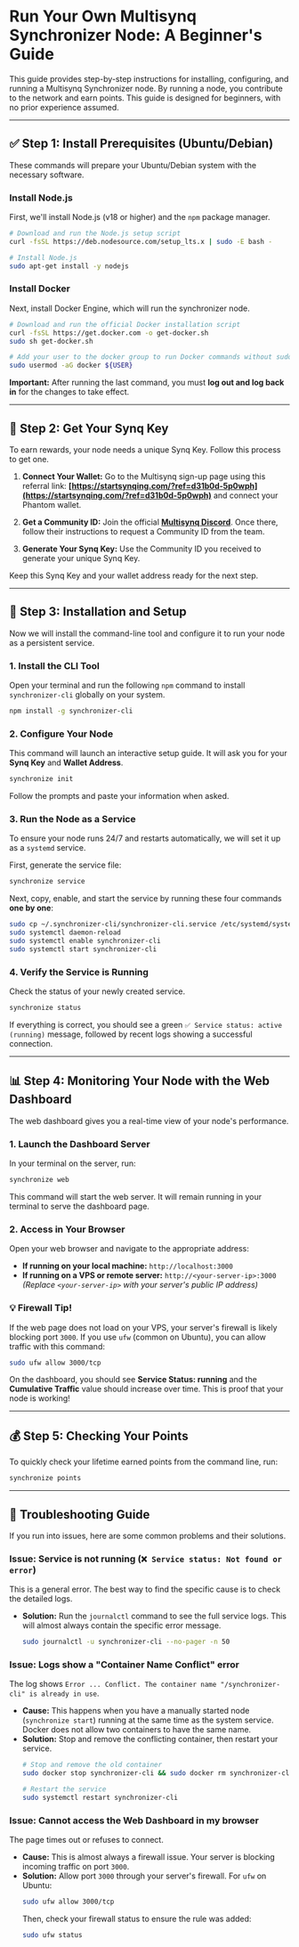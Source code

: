 # Run Your Own Multisynq Synchronizer Node: A Beginner's Guide

This guide provides step-by-step instructions for installing, configuring, and running a Multisynq Synchronizer node. By running a node, you contribute to the network and earn points. This guide is designed for beginners, with no prior experience assumed.

---

## ✅ Step 1: Install Prerequisites (Ubuntu/Debian)

These commands will prepare your Ubuntu/Debian system with the necessary software.

### Install Node.js

First, we'll install Node.js (v18 or higher) and the `npm` package manager.

```bash
# Download and run the Node.js setup script
curl -fsSL https://deb.nodesource.com/setup_lts.x | sudo -E bash -

# Install Node.js
sudo apt-get install -y nodejs
```

### Install Docker

Next, install Docker Engine, which will run the synchronizer node.

```bash
# Download and run the official Docker installation script
curl -fsSL https://get.docker.com -o get-docker.sh
sudo sh get-docker.sh

# Add your user to the docker group to run Docker commands without sudo
sudo usermod -aG docker ${USER}
```

**Important:** After running the last command, you must **log out and log back in** for the changes to take effect.

---

## 🔑 Step 2: Get Your Synq Key

To earn rewards, your node needs a unique Synq Key. Follow this process to get one.

1.  **Connect Your Wallet:** Go to the Multisynq sign-up page using this referral link: **[https://startsynqing.com/?ref=d31b0d-5p0wph](https://startsynqing.com/?ref=d31b0d-5p0wph)** and connect your Phantom wallet.

2.  **Get a Community ID:** Join the official **[Multisynq Discord](https://discord.gg/multisynq)**. Once there, follow their instructions to request a Community ID from the team.

3.  **Generate Your Synq Key:** Use the Community ID you received to generate your unique Synq Key.

Keep this Synq Key and your wallet address ready for the next step.

---

## 🚀 Step 3: Installation and Setup

Now we will install the command-line tool and configure it to run your node as a persistent service.

### 1. Install the CLI Tool

Open your terminal and run the following `npm` command to install `synchronizer-cli` globally on your system.

```bash
npm install -g synchronizer-cli
```

### 2. Configure Your Node

This command will launch an interactive setup guide. It will ask you for your **Synq Key** and **Wallet Address**.

```bash
synchronize init
```

Follow the prompts and paste your information when asked.

### 3. Run the Node as a Service

To ensure your node runs 24/7 and restarts automatically, we will set it up as a `systemd` service.

First, generate the service file:

```bash
synchronize service
```

Next, copy, enable, and start the service by running these four commands **one by one**:

```bash
sudo cp ~/.synchronizer-cli/synchronizer-cli.service /etc/systemd/system/
sudo systemctl daemon-reload
sudo systemctl enable synchronizer-cli
sudo systemctl start synchronizer-cli
```

### 4. Verify the Service is Running

Check the status of your newly created service.

```bash
synchronize status
```

If everything is correct, you should see a green `✅ Service status: active (running)` message, followed by recent logs showing a successful connection.

---

## 📊 Step 4: Monitoring Your Node with the Web Dashboard

The web dashboard gives you a real-time view of your node's performance.

### 1. Launch the Dashboard Server

In your terminal on the server, run:

```bash
synchronize web
```

This command will start the web server. It will remain running in your terminal to serve the dashboard page.

### 2. Access in Your Browser

Open your web browser and navigate to the appropriate address:

  * **If running on your local machine:** `http://localhost:3000`
  * **If running on a VPS or remote server:** `http://<your-server-ip>:3000`  
    *(Replace `<your-server-ip>` with your server's public IP address)*

### 💡 Firewall Tip!

If the web page does not load on your VPS, your server's firewall is likely blocking port `3000`. If you use `ufw` (common on Ubuntu), you can allow traffic with this command:

```bash
sudo ufw allow 3000/tcp
```

On the dashboard, you should see **Service Status: running** and the **Cumulative Traffic** value should increase over time. This is proof that your node is working!

---

## 💰 Step 5: Checking Your Points

To quickly check your lifetime earned points from the command line, run:

```bash
synchronize points
```

---

## 🔧 Troubleshooting Guide

If you run into issues, here are some common problems and their solutions.

### Issue: Service is not running (`❌ Service status: Not found or error`)

This is a general error. The best way to find the specific cause is to check the detailed logs.

  * **Solution:** Run the `journalctl` command to see the full service logs. This will almost always contain the specific error message.
    ```bash
    sudo journalctl -u synchronizer-cli --no-pager -n 50
    ```

### Issue: Logs show a "Container Name Conflict" error

The log shows `Error ... Conflict. The container name "/synchronizer-cli" is already in use`.

  * **Cause:** This happens when you have a manually started node (`synchronize start`) running at the same time as the system service. Docker does not allow two containers to have the same name.
  * **Solution:** Stop and remove the conflicting container, then restart your service.
    ```bash
    # Stop and remove the old container
    sudo docker stop synchronizer-cli && sudo docker rm synchronizer-cli

    # Restart the service
    sudo systemctl restart synchronizer-cli
    ```

### Issue: Cannot access the Web Dashboard in my browser

The page times out or refuses to connect.

  * **Cause:** This is almost always a firewall issue. Your server is blocking incoming traffic on port `3000`.
  * **Solution:** Allow port `3000` through your server's firewall. For `ufw` on Ubuntu:
    ```bash
    sudo ufw allow 3000/tcp
    ```
    Then, check your firewall status to ensure the rule was added:
    ```bash
    sudo ufw status
    ```
